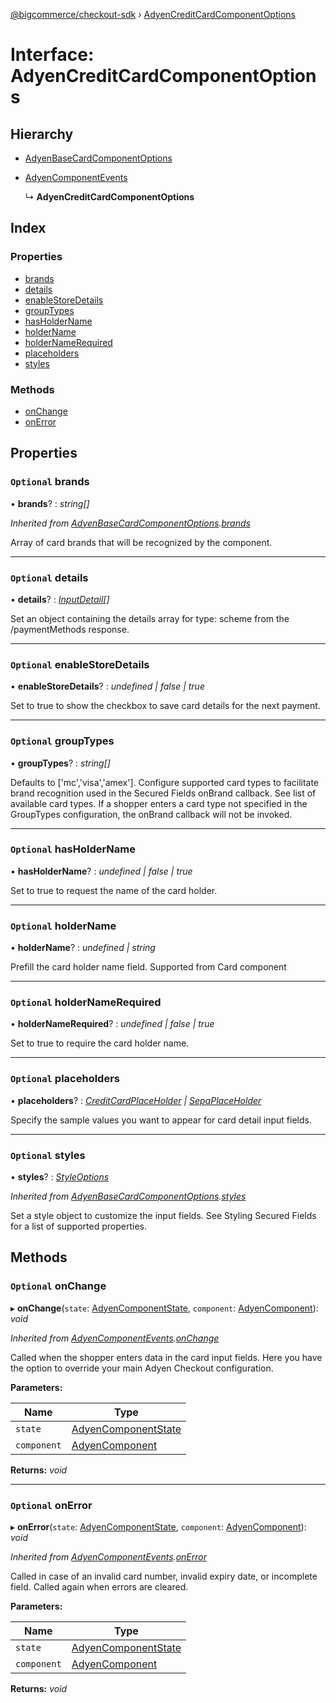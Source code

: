 [@bigcommerce/checkout-sdk](../README.md) › [AdyenCreditCardComponentOptions](adyencreditcardcomponentoptions.md)

# Interface: AdyenCreditCardComponentOptions

## Hierarchy

* [AdyenBaseCardComponentOptions](adyenbasecardcomponentoptions.md)

* [AdyenComponentEvents](adyencomponentevents.md)

  ↳ **AdyenCreditCardComponentOptions**

## Index

### Properties

* [brands](adyencreditcardcomponentoptions.md#optional-brands)
* [details](adyencreditcardcomponentoptions.md#optional-details)
* [enableStoreDetails](adyencreditcardcomponentoptions.md#optional-enablestoredetails)
* [groupTypes](adyencreditcardcomponentoptions.md#optional-grouptypes)
* [hasHolderName](adyencreditcardcomponentoptions.md#optional-hasholdername)
* [holderName](adyencreditcardcomponentoptions.md#optional-holdername)
* [holderNameRequired](adyencreditcardcomponentoptions.md#optional-holdernamerequired)
* [placeholders](adyencreditcardcomponentoptions.md#optional-placeholders)
* [styles](adyencreditcardcomponentoptions.md#optional-styles)

### Methods

* [onChange](adyencreditcardcomponentoptions.md#optional-onchange)
* [onError](adyencreditcardcomponentoptions.md#optional-onerror)

## Properties

### `Optional` brands

• **brands**? : *string[]*

*Inherited from [AdyenBaseCardComponentOptions](adyenbasecardcomponentoptions.md).[brands](adyenbasecardcomponentoptions.md#optional-brands)*

Array of card brands that will be recognized by the component.

___

### `Optional` details

• **details**? : *[InputDetail](inputdetail.md)[]*

Set an object containing the details array for type: scheme from
the /paymentMethods response.

___

### `Optional` enableStoreDetails

• **enableStoreDetails**? : *undefined | false | true*

Set to true to show the checkbox to save card details for the next payment.

___

### `Optional` groupTypes

• **groupTypes**? : *string[]*

Defaults to ['mc','visa','amex']. Configure supported card types to
facilitate brand recognition used in the Secured Fields onBrand callback.
See list of available card types. If a shopper enters a card type not
specified in the GroupTypes configuration, the onBrand callback will not be invoked.

___

### `Optional` hasHolderName

• **hasHolderName**? : *undefined | false | true*

Set to true to request the name of the card holder.

___

### `Optional` holderName

• **holderName**? : *undefined | string*

Prefill the card holder name field. Supported from Card component

___

### `Optional` holderNameRequired

• **holderNameRequired**? : *undefined | false | true*

Set to true to require the card holder name.

___

### `Optional` placeholders

• **placeholders**? : *[CreditCardPlaceHolder](creditcardplaceholder.md) | [SepaPlaceHolder](sepaplaceholder.md)*

Specify the sample values you want to appear for card detail input fields.

___

### `Optional` styles

• **styles**? : *[StyleOptions](styleoptions.md)*

*Inherited from [AdyenBaseCardComponentOptions](adyenbasecardcomponentoptions.md).[styles](adyenbasecardcomponentoptions.md#optional-styles)*

Set a style object to customize the input fields. See Styling Secured Fields
for a list of supported properties.

## Methods

### `Optional` onChange

▸ **onChange**(`state`: [AdyenComponentState](../README.md#adyencomponentstate), `component`: [AdyenComponent](adyencomponent.md)): *void*

*Inherited from [AdyenComponentEvents](adyencomponentevents.md).[onChange](adyencomponentevents.md#optional-onchange)*

Called when the shopper enters data in the card input fields.
Here you have the option to override your main Adyen Checkout configuration.

**Parameters:**

Name | Type |
------ | ------ |
`state` | [AdyenComponentState](../README.md#adyencomponentstate) |
`component` | [AdyenComponent](adyencomponent.md) |

**Returns:** *void*

___

### `Optional` onError

▸ **onError**(`state`: [AdyenComponentState](../README.md#adyencomponentstate), `component`: [AdyenComponent](adyencomponent.md)): *void*

*Inherited from [AdyenComponentEvents](adyencomponentevents.md).[onError](adyencomponentevents.md#optional-onerror)*

Called in case of an invalid card number, invalid expiry date, or
 incomplete field. Called again when errors are cleared.

**Parameters:**

Name | Type |
------ | ------ |
`state` | [AdyenComponentState](../README.md#adyencomponentstate) |
`component` | [AdyenComponent](adyencomponent.md) |

**Returns:** *void*
